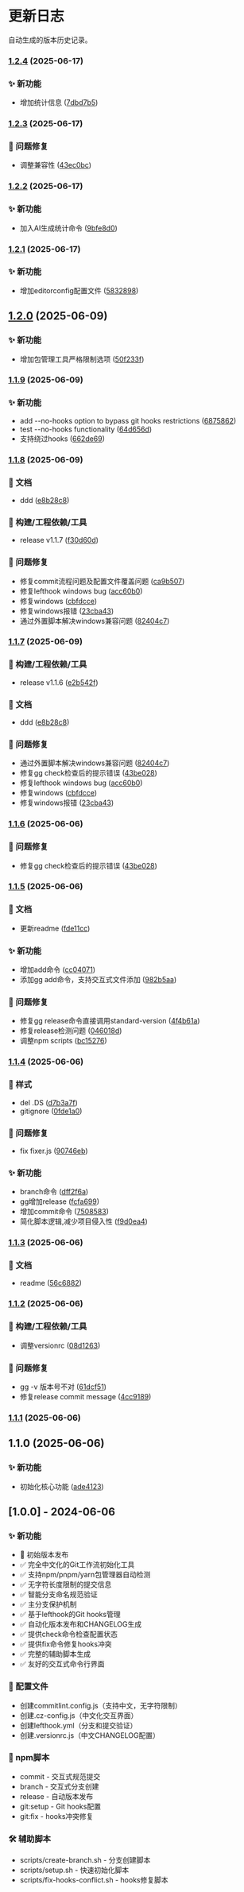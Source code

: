 # 更新日志

自动生成的版本历史记录。


### [1.2.4](https://github.com/wuding129/gitgrove/compare/v1.2.3...v1.2.4) (2025-06-17)


### ✨ 新功能

* 增加统计信息 ([7dbd7b5](https://github.com/wuding129/gitgrove/commit/7dbd7b528ec7bc582d80627a31c046c973cfb03e))

### [1.2.3](https://github.com/wuding129/gitgrove/compare/v1.2.2...v1.2.3) (2025-06-17)


### 🐛 问题修复

* 调整兼容性 ([43ec0bc](https://github.com/wuding129/gitgrove/commit/43ec0bc92a8d616a47e4068333f9978a7d554e16))

### [1.2.2](https://github.com/wuding129/gitgrove/compare/v1.2.1...v1.2.2) (2025-06-17)


### ✨ 新功能

* 加入AI生成统计命令 ([9bfe8d0](https://github.com/wuding129/gitgrove/commit/9bfe8d0fa36a2d335f58831e5fa801ddc7401ede))

### [1.2.1](https://github.com/wuding129/gitgrove/compare/v1.2.0...v1.2.1) (2025-06-17)


### ✨ 新功能

* 增加editorconfig配置文件 ([5832898](https://github.com/wuding129/gitgrove/commit/58328989fcb0427c055c347c75e638f0b0d25e84))

## [1.2.0](https://github.com/wuding129/gitgrove/compare/v1.1.9...v1.2.0) (2025-06-09)


### ✨ 新功能

* 增加包管理工具严格限制选项 ([50f233f](https://github.com/wuding129/gitgrove/commit/50f233ffdac3360a8505fef73b1ace90ddec7653))

### [1.1.9](https://github.com/wuding129/gitgrove/compare/v1.1.8...v1.1.9) (2025-06-09)


### ✨ 新功能

* add --no-hooks option to bypass git hooks restrictions ([6875862](https://github.com/wuding129/gitgrove/commit/6875862944423eed79a012b08fbcc860e9142690))
* test --no-hooks functionality ([64d656d](https://github.com/wuding129/gitgrove/commit/64d656dafcb9e3806695b7044913c6a1ca249755))
* 支持绕过hooks ([662de69](https://github.com/wuding129/gitgrove/commit/662de69931edfdb49323a2d7ff3eeb1f6f25af2e))

### [1.1.8](https://github.com/wuding129/gitgrove/compare/v1.1.6...v1.1.8) (2025-06-09)


### 📝 文档

* ddd ([e8b28c8](https://github.com/wuding129/gitgrove/commit/e8b28c89fc0d516a50f4b9dfe2b6f30433fbf5d0))


### 🔧 构建/工程依赖/工具

* release v1.1.7 ([f30d60d](https://github.com/wuding129/gitgrove/commit/f30d60d1ed7c2145aa263ff143fd11b06002ccdc))


### 🐛 问题修复

* 修复commit流程问题及配置文件覆盖问题 ([ca9b507](https://github.com/wuding129/gitgrove/commit/ca9b5070b024af6e3036cdb8db2b3d84b230a379))
* 修复lefthook windows bug ([acc60b0](https://github.com/wuding129/gitgrove/commit/acc60b0e93e337beec55e3ada61898ea6ebbeed7))
* 修复windows ([cbfdcce](https://github.com/wuding129/gitgrove/commit/cbfdcceda7d3a1c706fe40fcd4ee37e0abfe8296))
* 修复windows报错 ([23cba43](https://github.com/wuding129/gitgrove/commit/23cba43995f3bae039d8f60927f4823452c2ac88))
* 通过外置脚本解决windows兼容问题 ([82404c7](https://github.com/wuding129/gitgrove/commit/82404c7f14b32fa77c52b7b722769d25d809b50c))

### [1.1.7](https://github.com/wuding129/gitgrove/compare/v1.1.5...v1.1.7) (2025-06-09)


### 🔧 构建/工程依赖/工具

* release v1.1.6 ([e2b542f](https://github.com/wuding129/gitgrove/commit/e2b542f2a43f26ee756007b6f96e5d84de2a2f67))


### 📝 文档

* ddd ([e8b28c8](https://github.com/wuding129/gitgrove/commit/e8b28c89fc0d516a50f4b9dfe2b6f30433fbf5d0))


### 🐛 问题修复

* 通过外置脚本解决windows兼容问题 ([82404c7](https://github.com/wuding129/gitgrove/commit/82404c7f14b32fa77c52b7b722769d25d809b50c))
* 修复gg check检查后的提示错误 ([43be028](https://github.com/wuding129/gitgrove/commit/43be028ffc38e7eaa1c2b22872070cf6e43419f2))
* 修复lefthook windows bug ([acc60b0](https://github.com/wuding129/gitgrove/commit/acc60b0e93e337beec55e3ada61898ea6ebbeed7))
* 修复windows ([cbfdcce](https://github.com/wuding129/gitgrove/commit/cbfdcceda7d3a1c706fe40fcd4ee37e0abfe8296))
* 修复windows报错 ([23cba43](https://github.com/wuding129/gitgrove/commit/23cba43995f3bae039d8f60927f4823452c2ac88))

### [1.1.6](https://github.com/wuding129/gitgrove/compare/v1.1.5...v1.1.6) (2025-06-06)


### 🐛 问题修复

* 修复gg check检查后的提示错误 ([43be028](https://github.com/wuding129/gitgrove/commit/43be028ffc38e7eaa1c2b22872070cf6e43419f2))

### [1.1.5](https://github.com/wuding129/gitgrove/compare/v1.1.4...v1.1.5) (2025-06-06)


### 📝 文档

* 更新readme ([fde11cc](https://github.com/wuding129/gitgrove/commit/fde11cc53bd2c67ce68ce1041050ce0543ea636a))


### ✨ 新功能

* 增加add命令 ([cc04071](https://github.com/wuding129/gitgrove/commit/cc040718aae9bd4952533590d37eadb2d7fc29ab))
* 添加gg add命令，支持交互式文件添加 ([982b5aa](https://github.com/wuding129/gitgrove/commit/982b5aa9719825dbead19ae1ab31d7a21153a2ed))


### 🐛 问题修复

* 修复gg release命令直接调用standard-version ([4f4b61a](https://github.com/wuding129/gitgrove/commit/4f4b61aaa29c1518c69790ef7eec61aa0c4282df))
* 修复release检测问题 ([046018d](https://github.com/wuding129/gitgrove/commit/046018d078ead5ee89114ec9f4ee4f12cfd7b88f))
* 调整npm scripts ([bc15276](https://github.com/wuding129/gitgrove/commit/bc15276f58b878384e374ed29af96678829b8eaa))

### [1.1.4](https://github.com/wuding129/gitgrove/compare/v1.1.3...v1.1.4) (2025-06-06)


### 💄 样式

* del .DS ([d7b3a7f](https://github.com/wuding129/gitgrove/commit/d7b3a7f0f73af1baef1feec9073ff71cddcfc67a))
* gitignore ([0fde1a0](https://github.com/wuding129/gitgrove/commit/0fde1a00ebfb9e897a0bb1bdd10aa85d31f0fed2))


### 🐛 问题修复

* fix fixer.js ([90746eb](https://github.com/wuding129/gitgrove/commit/90746ebc8d22fc7ca4d142ef662da59bc9a2d689))


### ✨ 新功能

* branch命令 ([dff2f6a](https://github.com/wuding129/gitgrove/commit/dff2f6a2d697f684832e333407e3f68216fe3712))
* gg增加release ([fcfa699](https://github.com/wuding129/gitgrove/commit/fcfa6997e779e95ff73b04d618963de8fe61fcf7))
* 增加commit命令 ([7508583](https://github.com/wuding129/gitgrove/commit/7508583b9d6bb8447634fbf3b47ea7baccb8c893))
* 简化脚本逻辑,减少项目侵入性 ([f9d0ea4](https://github.com/wuding129/gitgrove/commit/f9d0ea4f0ee933b6d8d214d47c0ebb7cfbcb78bc))

### [1.1.3](https://github.com/wuding129/gitgrove/compare/v1.1.2...v1.1.3) (2025-06-06)


### 📝 文档

* readme ([56c6882](https://github.com/wuding129/gitgrove/commit/56c68823b2f6b9f363be70f684efbc873fffa762))

### [1.1.2](https://github.com/wuding129/gitgrove/compare/v1.1.1...v1.1.2) (2025-06-06)


### 🔧 构建/工程依赖/工具

* 调整versionrc ([08d1263](https://github.com/wuding129/gitgrove/commit/08d1263cea0dc12f3b4da8678a3daef06d1a60bf))


### 🐛 问题修复

* gg -v 版本号不对 ([61dcf51](https://github.com/wuding129/gitgrove/commit/61dcf5191efdf70b21ff812e575078d53719a7b5))
* 修复release commit message ([4cc9189](https://github.com/wuding129/gitgrove/commit/4cc9189ac5569d7d17839e73e957173ec1027111))

### [1.1.1](https://github.com/wuding129/gitgrove/compare/v1.1.0...v1.1.1) (2025-06-06)

## 1.1.0 (2025-06-06)


### ✨ 新功能

* 初始化核心功能 ([ade4123](https://github.com/wuding129/gitgrove/commit/ade41234d643abc7faf4deed6c1382a23d90859b))

## [1.0.0] - 2024-06-06

### ✨ 新功能

- 🎉 初始版本发布
- ✅ 完全中文化的Git工作流初始化工具
- ✅ 支持npm/pnpm/yarn包管理器自动检测
- ✅ 无字符长度限制的提交信息
- ✅ 智能分支命名规范验证
- ✅ 主分支保护机制
- ✅ 基于lefthook的Git hooks管理
- ✅ 自动化版本发布和CHANGELOG生成
- ✅ 提供check命令检查配置状态
- ✅ 提供fix命令修复hooks冲突
- ✅ 完整的辅助脚本生成
- ✅ 友好的交互式命令行界面

### 🔧 配置文件

- 创建commitlint.config.js（支持中文，无字符限制）
- 创建.cz-config.js（中文化交互界面）
- 创建lefthook.yml（分支和提交验证）
- 创建.versionrc.js（中文CHANGELOG配置）

### 📜 npm脚本

- commit - 交互式规范提交
- branch - 交互式分支创建
- release - 自动版本发布
- git:setup - Git hooks配置
- git:fix - hooks冲突修复

### 🛠️ 辅助脚本

- scripts/create-branch.sh - 分支创建脚本
- scripts/setup.sh - 快速初始化脚本
- scripts/fix-hooks-conflict.sh - hooks修复脚本

